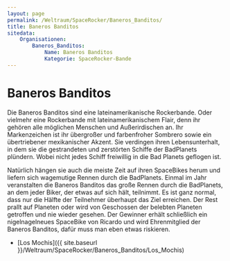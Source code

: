 ```yaml
---
layout: page
permalink: /Weltraum/SpaceRocker/Baneros_Banditos/
title: Baneros Banditos
sitedata:
    Organisationen:
        Baneros_Banditos:
            Name: Baneros Banditos
            Kategorie: SpaceRocker-Bande
---
```


# Baneros Banditos

Die Baneros Banditos sind eine lateinamerikanische Rockerbande. Oder vielmehr eine Rockerbande mit lateinamerikanischem Flair, denn ihr gehören alle möglichen Menschen und Außerirdischen an. Ihr Markenzeichen ist ihr übergroßer und farbenfroher Sombrero sowie ein übertriebener mexikanischer Akzent. Sie verdingen ihren Lebensunterhalt, in dem sie die gestrandeten und zerstörten Schiffe der BadPlanets plündern. Wobei nicht jedes Schiff freiwillig in die Bad Planets geflogen ist.

Natürlich hängen sie auch die meiste Zeit auf ihren SpaceBikes herum und liefern sich wagemutige Rennen durch die BadPlanets. Einmal im Jahr veranstalten die Baneros Banditos das große Rennen durch die BadPlanets, an dem jeder Biker, der etwas auf sich hält, teilnimmt. Es ist ganz normal, dass nur die Hälfte der Teilnehmer überhaupt das Ziel erreichen. Der Rest prallt auf Planeten oder wird von Geschossen der belebten Planeten getroffen und nie wieder gesehen. Der Gewinner erhält schließlich ein nigelnagelneues SpaceBike von Ricardo und wird Ehrenmitglied der Baneros Banditos, dafür muss man eben etwas riskieren.

- [Los Mochis]({{ site.baseurl }}/Weltraum/SpaceRocker/Baneros_Banditos/Los_Mochis)
